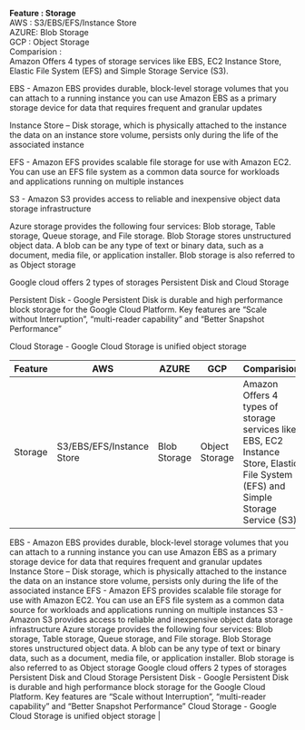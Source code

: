 
**Feature : Storage**  
AWS : S3/EBS/EFS/Instance Store  
AZURE: Blob Storage  
GCP : Object Storage  
Comparision :  
Amazon Offers 4 types of storage services like EBS, EC2 Instance Store, Elastic File System (EFS) and Simple Storage Service (S3).  

EBS - Amazon EBS provides durable, block-level storage volumes that you can attach to a running instance you can use Amazon EBS as a primary storage device for data that requires frequent and granular updates  

Instance Store – Disk storage, which is physically attached to the instance the data on an instance store volume, persists only during the life of the associated instance  

EFS - Amazon EFS provides scalable file storage for use with Amazon EC2. You can use an EFS file system as a common data source for workloads and applications running on multiple instances  

S3 - Amazon S3 provides access to reliable and inexpensive object data storage infrastructure  

Azure storage provides the following four services: Blob storage, Table storage, Queue storage, and File storage. Blob Storage stores unstructured object data. A blob can be any type of text or binary data, such as a document, media file, or application installer. Blob storage is also referred to as Object storage  

Google cloud offers 2 types of storages Persistent Disk and Cloud Storage   

Persistent Disk - Google Persistent Disk is durable and high performance block storage for the Google Cloud Platform. Key features are “Scale without Interruption”, “multi-reader capability” and “Better Snapshot Performance”  

Cloud Storage - Google Cloud Storage is unified object storage  

|Feature|AWS|AZURE|GCP|Comparision|
|---|---|---|---|---|
|Storage|S3/EBS/EFS/Instance Store|Blob Storage|Object Storage|Amazon Offers 4 types of storage services like EBS, EC2 Instance Store, Elastic File System (EFS) and Simple Storage Service (S3).
EBS - Amazon EBS provides durable, block-level storage volumes that you can attach to a running instance you can use Amazon EBS as a primary storage device for data that requires frequent and granular updates
Instance Store – Disk storage, which is physically attached to the instance the data on an instance store volume, persists only during the life of the associated instance
EFS - Amazon EFS provides scalable file storage for use with Amazon EC2. You can use an EFS file system as a common data source for workloads and applications running on multiple instances
S3 - Amazon S3 provides access to reliable and inexpensive object data storage infrastructure
Azure storage provides the following four services: Blob storage, Table storage, Queue storage, and File storage. Blob Storage stores unstructured object data. A blob can be any type of text or binary data, such as a document, media file, or application installer. Blob storage is also referred to as Object storage
Google cloud offers 2 types of storages Persistent Disk and Cloud Storage 
Persistent Disk - Google Persistent Disk is durable and high performance block storage for the Google Cloud Platform. Key features are “Scale without Interruption”, “multi-reader capability” and “Better Snapshot Performance”
Cloud Storage - Google Cloud Storage is unified object storage |
